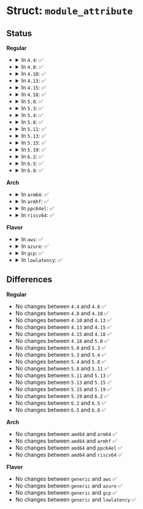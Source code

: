# Struct: <code>module_attribute</code>

## Status
<b>Regular</b>
<ul>
<li>
<details>
<summary>In <code>4.4</code>: ✅</summary>

```c
struct module_attribute {
    struct attribute attr;
    ssize_t (*show)(struct module_attribute *, struct module_kobject *, char *);
    ssize_t (*store)(struct module_attribute *, struct module_kobject *, const char *, size_t);
    void (*setup)(struct module *, const char *);
    int (*test)(struct module *);
    void (*free)(struct module *);
};
```
</details>
</li>
<li>
<details>
<summary>In <code>4.8</code>: ✅</summary>

```c
struct module_attribute {
    struct attribute attr;
    ssize_t (*show)(struct module_attribute *, struct module_kobject *, char *);
    ssize_t (*store)(struct module_attribute *, struct module_kobject *, const char *, size_t);
    void (*setup)(struct module *, const char *);
    int (*test)(struct module *);
    void (*free)(struct module *);
};
```
</details>
</li>
<li>
<details>
<summary>In <code>4.10</code>: ✅</summary>

```c
struct module_attribute {
    struct attribute attr;
    ssize_t (*show)(struct module_attribute *, struct module_kobject *, char *);
    ssize_t (*store)(struct module_attribute *, struct module_kobject *, const char *, size_t);
    void (*setup)(struct module *, const char *);
    int (*test)(struct module *);
    void (*free)(struct module *);
};
```
</details>
</li>
<li>
<details>
<summary>In <code>4.13</code>: ✅</summary>

```c
struct module_attribute {
    struct attribute attr;
    ssize_t (*show)(struct module_attribute *, struct module_kobject *, char *);
    ssize_t (*store)(struct module_attribute *, struct module_kobject *, const char *, size_t);
    void (*setup)(struct module *, const char *);
    int (*test)(struct module *);
    void (*free)(struct module *);
};
```
</details>
</li>
<li>
<details>
<summary>In <code>4.15</code>: ✅</summary>

```c
struct module_attribute {
    struct attribute attr;
    ssize_t (*show)(struct module_attribute *, struct module_kobject *, char *);
    ssize_t (*store)(struct module_attribute *, struct module_kobject *, const char *, size_t);
    void (*setup)(struct module *, const char *);
    int (*test)(struct module *);
    void (*free)(struct module *);
};
```
</details>
</li>
<li>
<details>
<summary>In <code>4.18</code>: ✅</summary>

```c
struct module_attribute {
    struct attribute attr;
    ssize_t (*show)(struct module_attribute *, struct module_kobject *, char *);
    ssize_t (*store)(struct module_attribute *, struct module_kobject *, const char *, size_t);
    void (*setup)(struct module *, const char *);
    int (*test)(struct module *);
    void (*free)(struct module *);
};
```
</details>
</li>
<li>
<details>
<summary>In <code>5.0</code>: ✅</summary>

```c
struct module_attribute {
    struct attribute attr;
    ssize_t (*show)(struct module_attribute *, struct module_kobject *, char *);
    ssize_t (*store)(struct module_attribute *, struct module_kobject *, const char *, size_t);
    void (*setup)(struct module *, const char *);
    int (*test)(struct module *);
    void (*free)(struct module *);
};
```
</details>
</li>
<li>
<details>
<summary>In <code>5.3</code>: ✅</summary>

```c
struct module_attribute {
    struct attribute attr;
    ssize_t (*show)(struct module_attribute *, struct module_kobject *, char *);
    ssize_t (*store)(struct module_attribute *, struct module_kobject *, const char *, size_t);
    void (*setup)(struct module *, const char *);
    int (*test)(struct module *);
    void (*free)(struct module *);
};
```
</details>
</li>
<li>
<details>
<summary>In <code>5.4</code>: ✅</summary>

```c
struct module_attribute {
    struct attribute attr;
    ssize_t (*show)(struct module_attribute *, struct module_kobject *, char *);
    ssize_t (*store)(struct module_attribute *, struct module_kobject *, const char *, size_t);
    void (*setup)(struct module *, const char *);
    int (*test)(struct module *);
    void (*free)(struct module *);
};
```
</details>
</li>
<li>
<details>
<summary>In <code>5.8</code>: ✅</summary>

```c
struct module_attribute {
    struct attribute attr;
    ssize_t (*show)(struct module_attribute *, struct module_kobject *, char *);
    ssize_t (*store)(struct module_attribute *, struct module_kobject *, const char *, size_t);
    void (*setup)(struct module *, const char *);
    int (*test)(struct module *);
    void (*free)(struct module *);
};
```
</details>
</li>
<li>
<details>
<summary>In <code>5.11</code>: ✅</summary>

```c
struct module_attribute {
    struct attribute attr;
    ssize_t (*show)(struct module_attribute *, struct module_kobject *, char *);
    ssize_t (*store)(struct module_attribute *, struct module_kobject *, const char *, size_t);
    void (*setup)(struct module *, const char *);
    int (*test)(struct module *);
    void (*free)(struct module *);
};
```
</details>
</li>
<li>
<details>
<summary>In <code>5.13</code>: ✅</summary>

```c
struct module_attribute {
    struct attribute attr;
    ssize_t (*show)(struct module_attribute *, struct module_kobject *, char *);
    ssize_t (*store)(struct module_attribute *, struct module_kobject *, const char *, size_t);
    void (*setup)(struct module *, const char *);
    int (*test)(struct module *);
    void (*free)(struct module *);
};
```
</details>
</li>
<li>
<details>
<summary>In <code>5.15</code>: ✅</summary>

```c
struct module_attribute {
    struct attribute attr;
    ssize_t (*show)(struct module_attribute *, struct module_kobject *, char *);
    ssize_t (*store)(struct module_attribute *, struct module_kobject *, const char *, size_t);
    void (*setup)(struct module *, const char *);
    int (*test)(struct module *);
    void (*free)(struct module *);
};
```
</details>
</li>
<li>
<details>
<summary>In <code>5.19</code>: ✅</summary>

```c
struct module_attribute {
    struct attribute attr;
    ssize_t (*show)(struct module_attribute *, struct module_kobject *, char *);
    ssize_t (*store)(struct module_attribute *, struct module_kobject *, const char *, size_t);
    void (*setup)(struct module *, const char *);
    int (*test)(struct module *);
    void (*free)(struct module *);
};
```
</details>
</li>
<li>
<details>
<summary>In <code>6.2</code>: ✅</summary>

```c
struct module_attribute {
    struct attribute attr;
    ssize_t (*show)(struct module_attribute *, struct module_kobject *, char *);
    ssize_t (*store)(struct module_attribute *, struct module_kobject *, const char *, size_t);
    void (*setup)(struct module *, const char *);
    int (*test)(struct module *);
    void (*free)(struct module *);
};
```
</details>
</li>
<li>
<details>
<summary>In <code>6.5</code>: ✅</summary>

```c
struct module_attribute {
    struct attribute attr;
    ssize_t (*show)(struct module_attribute *, struct module_kobject *, char *);
    ssize_t (*store)(struct module_attribute *, struct module_kobject *, const char *, size_t);
    void (*setup)(struct module *, const char *);
    int (*test)(struct module *);
    void (*free)(struct module *);
};
```
</details>
</li>
<li>
<details>
<summary>In <code>6.8</code>: ✅</summary>

```c
struct module_attribute {
    struct attribute attr;
    ssize_t (*show)(struct module_attribute *, struct module_kobject *, char *);
    ssize_t (*store)(struct module_attribute *, struct module_kobject *, const char *, size_t);
    void (*setup)(struct module *, const char *);
    int (*test)(struct module *);
    void (*free)(struct module *);
};
```
</details>
</li>
</ul>
<b>Arch</b>
<ul>
<li>
<details>
<summary>In <code>arm64</code>: ✅</summary>

```c
struct module_attribute {
    struct attribute attr;
    ssize_t (*show)(struct module_attribute *, struct module_kobject *, char *);
    ssize_t (*store)(struct module_attribute *, struct module_kobject *, const char *, size_t);
    void (*setup)(struct module *, const char *);
    int (*test)(struct module *);
    void (*free)(struct module *);
};
```
</details>
</li>
<li>
<details>
<summary>In <code>armhf</code>: ✅</summary>

```c
struct module_attribute {
    struct attribute attr;
    ssize_t (*show)(struct module_attribute *, struct module_kobject *, char *);
    ssize_t (*store)(struct module_attribute *, struct module_kobject *, const char *, size_t);
    void (*setup)(struct module *, const char *);
    int (*test)(struct module *);
    void (*free)(struct module *);
};
```
</details>
</li>
<li>
<details>
<summary>In <code>ppc64el</code>: ✅</summary>

```c
struct module_attribute {
    struct attribute attr;
    ssize_t (*show)(struct module_attribute *, struct module_kobject *, char *);
    ssize_t (*store)(struct module_attribute *, struct module_kobject *, const char *, size_t);
    void (*setup)(struct module *, const char *);
    int (*test)(struct module *);
    void (*free)(struct module *);
};
```
</details>
</li>
<li>
<details>
<summary>In <code>riscv64</code>: ✅</summary>

```c
struct module_attribute {
    struct attribute attr;
    ssize_t (*show)(struct module_attribute *, struct module_kobject *, char *);
    ssize_t (*store)(struct module_attribute *, struct module_kobject *, const char *, size_t);
    void (*setup)(struct module *, const char *);
    int (*test)(struct module *);
    void (*free)(struct module *);
};
```
</details>
</li>
</ul>
<b>Flavor</b>
<ul>
<li>
<details>
<summary>In <code>aws</code>: ✅</summary>

```c
struct module_attribute {
    struct attribute attr;
    ssize_t (*show)(struct module_attribute *, struct module_kobject *, char *);
    ssize_t (*store)(struct module_attribute *, struct module_kobject *, const char *, size_t);
    void (*setup)(struct module *, const char *);
    int (*test)(struct module *);
    void (*free)(struct module *);
};
```
</details>
</li>
<li>
<details>
<summary>In <code>azure</code>: ✅</summary>

```c
struct module_attribute {
    struct attribute attr;
    ssize_t (*show)(struct module_attribute *, struct module_kobject *, char *);
    ssize_t (*store)(struct module_attribute *, struct module_kobject *, const char *, size_t);
    void (*setup)(struct module *, const char *);
    int (*test)(struct module *);
    void (*free)(struct module *);
};
```
</details>
</li>
<li>
<details>
<summary>In <code>gcp</code>: ✅</summary>

```c
struct module_attribute {
    struct attribute attr;
    ssize_t (*show)(struct module_attribute *, struct module_kobject *, char *);
    ssize_t (*store)(struct module_attribute *, struct module_kobject *, const char *, size_t);
    void (*setup)(struct module *, const char *);
    int (*test)(struct module *);
    void (*free)(struct module *);
};
```
</details>
</li>
<li>
<details>
<summary>In <code>lowlatency</code>: ✅</summary>

```c
struct module_attribute {
    struct attribute attr;
    ssize_t (*show)(struct module_attribute *, struct module_kobject *, char *);
    ssize_t (*store)(struct module_attribute *, struct module_kobject *, const char *, size_t);
    void (*setup)(struct module *, const char *);
    int (*test)(struct module *);
    void (*free)(struct module *);
};
```
</details>
</li>
</ul>

## Differences
<b>Regular</b>
<ul>
<li>
No changes between <code>4.4</code> and <code>4.8</code> ✅
</li>
<li>
No changes between <code>4.8</code> and <code>4.10</code> ✅
</li>
<li>
No changes between <code>4.10</code> and <code>4.13</code> ✅
</li>
<li>
No changes between <code>4.13</code> and <code>4.15</code> ✅
</li>
<li>
No changes between <code>4.15</code> and <code>4.18</code> ✅
</li>
<li>
No changes between <code>4.18</code> and <code>5.0</code> ✅
</li>
<li>
No changes between <code>5.0</code> and <code>5.3</code> ✅
</li>
<li>
No changes between <code>5.3</code> and <code>5.4</code> ✅
</li>
<li>
No changes between <code>5.4</code> and <code>5.8</code> ✅
</li>
<li>
No changes between <code>5.8</code> and <code>5.11</code> ✅
</li>
<li>
No changes between <code>5.11</code> and <code>5.13</code> ✅
</li>
<li>
No changes between <code>5.13</code> and <code>5.15</code> ✅
</li>
<li>
No changes between <code>5.15</code> and <code>5.19</code> ✅
</li>
<li>
No changes between <code>5.19</code> and <code>6.2</code> ✅
</li>
<li>
No changes between <code>6.2</code> and <code>6.5</code> ✅
</li>
<li>
No changes between <code>6.5</code> and <code>6.8</code> ✅
</li>
</ul>
<b>Arch</b>
<ul>
<li>
No changes between <code>amd64</code> and <code>arm64</code> ✅
</li>
<li>
No changes between <code>amd64</code> and <code>armhf</code> ✅
</li>
<li>
No changes between <code>amd64</code> and <code>ppc64el</code> ✅
</li>
<li>
No changes between <code>amd64</code> and <code>riscv64</code> ✅
</li>
</ul>
<b>Flavor</b>
<ul>
<li>
No changes between <code>generic</code> and <code>aws</code> ✅
</li>
<li>
No changes between <code>generic</code> and <code>azure</code> ✅
</li>
<li>
No changes between <code>generic</code> and <code>gcp</code> ✅
</li>
<li>
No changes between <code>generic</code> and <code>lowlatency</code> ✅
</li>
</ul>
